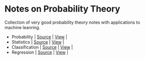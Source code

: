 # Notes on Probability Theory

Collection of very good probability theory notes with applications to machine leanring.

- Probability | [Source](./notes/Probability_Solution.ipynb) | [View](https://nbviewer.org/github/lin-wlx/Probability-Notes/blob/main/notes/Probability_Solution.ipynb) |
- Statistics | [Source](./notes/Statistics_Solution.ipynb) | [View](https://nbviewer.org/github/lin-wlx/Probability-Notes/blob/main/notes/Statistics_Solution%20.ipynb) |
- Classification | [Source](./notes/Classification_Solution.ipynb) | [View](https://nbviewer.org/github/lin-wlx/Probability-Notes/blob/main/notes/Classification_Solution.ipynb) |
- Regression | [Source](./notes/Regression_Solution.ipynb) | [View](https://nbviewer.org/github/lin-wlx/Probability-Notes/blob/main/notes/Regression_Solution.ipynb) |
